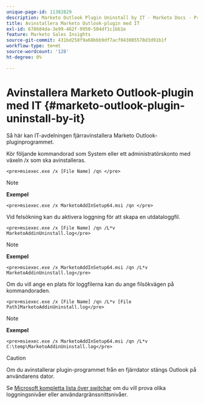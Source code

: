 ```yaml
---
unique-page-id: 11382829
description: Marketo Outlook Plugin Uninstall by IT - Marketo Docs - Produktdokumentation
title: Avinstallera Marketo Outlook-plugin med IT
exl-id: 678684da-3e99-462f-9950-504df1c1bb1e
feature: Marketo Sales Insights
source-git-commit: 431bd258f9a68bbb9df7acf043085578d3d91b1f
workflow-type: tm+mt
source-wordcount: '128'
ht-degree: 0%

---
```


# Avinstallera Marketo Outlook-plugin med IT {#marketo-outlook-plugin-uninstall-by-it}

Så här kan IT-avdelningen fjärravinstallera Marketo Outlook-pluginprogrammet.

Kör följande kommandorad som System eller ett administratörskonto med växeln /x som ska avinstalleras.

`<pre>msiexec.exe /x [File Name] /qn </pre>`

>[!NOTE]
>
>**Exempel**
>
>`<pre>msiexec.exe /x MarketoAddInSetup64.msi /qn </pre>`

Vid felsökning kan du aktivera loggning för att skapa en utdataloggfil.

`<pre>msiexec.exe /x [File Name] /qn /L*v MarketoAddinUninstall.log</pre>`

>[!NOTE]
>
>**Exempel**
>
>`<pre>msiexec.exe /x MarketoAddInSetup64.msi /qn /L*v MarketoAddinUninstall.log</pre>`

Om du vill ange en plats för loggfilerna kan du ange filsökvägen på kommandoraden.

`<pre>msiexec.exe /x [File Name] /qn /L*v [File Path]MarketoAddinUninstall.log</pre>`

>[!NOTE]
>
>**Exempel**
>
>`<pre>msiexec.exe /x MarketoAddInSetup64.msi /qn /L*v C:\temp\MarketoAddinUninstall.log</pre>`

>[!CAUTION]
>
>Om du avinstallerar plugin-programmet från en fjärrdator stängs Outlook på användarens dator.

Se [Microsoft kompletta lista över switchar](https://support.microsoft.com/en-us/office/command-line-switches-for-microsoft-office-products-079164cd-4ef5-4178-b235-441737deb3a6) om du vill prova olika loggningsnivåer eller användargränssnittsnivåer.
